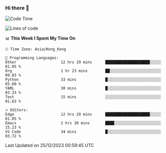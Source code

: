 ### Hi there 👋

<!--
**nicehiro/nicehiro** is a ✨ _special_ ✨ repository because its `README.md` (this file) appears on your GitHub profile.

Here are some ideas to get you started:

- 🔭 I’m currently working on ...
- 🌱 I’m currently learning ...
- 👯 I’m looking to collaborate on ...
- 🤔 I’m looking for help with ...
- 💬 Ask me about ...
- 📫 How to reach me: ...
- 😄 Pronouns: ...
- ⚡ Fun fact: ...
-->

<!--START_SECTION:waka-->
![Code Time](http://img.shields.io/badge/Code%20Time-174%20hrs%2031%20mins-blue)

![Lines of code](https://img.shields.io/badge/From%20Hello%20World%20I%27ve%20Written-2.6%20million%20lines%20of%20code-blue)

📊 **This Week I Spent My Time On** 

```text
🕑︎ Time Zone: Asia/Hong_Kong

💬 Programming Languages: 
Other                    12 hrs 29 mins      ████████████████████░░░░░   81.05 % 
Org                      1 hr 23 mins        ██░░░░░░░░░░░░░░░░░░░░░░░   09.03 % 
Python                   33 mins             █░░░░░░░░░░░░░░░░░░░░░░░░   03.60 % 
YAML                     30 mins             █░░░░░░░░░░░░░░░░░░░░░░░░   03.33 % 
Text                     15 mins             ░░░░░░░░░░░░░░░░░░░░░░░░░   01.63 % 

🔥 Editors: 
Edge                     12 hrs 29 mins      ████████████████████░░░░░   81.05 % 
Emacs                    2 hrs 20 mins       ████░░░░░░░░░░░░░░░░░░░░░   15.23 % 
VS Code                  34 mins             █░░░░░░░░░░░░░░░░░░░░░░░░   03.72 % 
```


 Last Updated on 25/12/2023 00:59:45 UTC
<!--END_SECTION:waka-->
